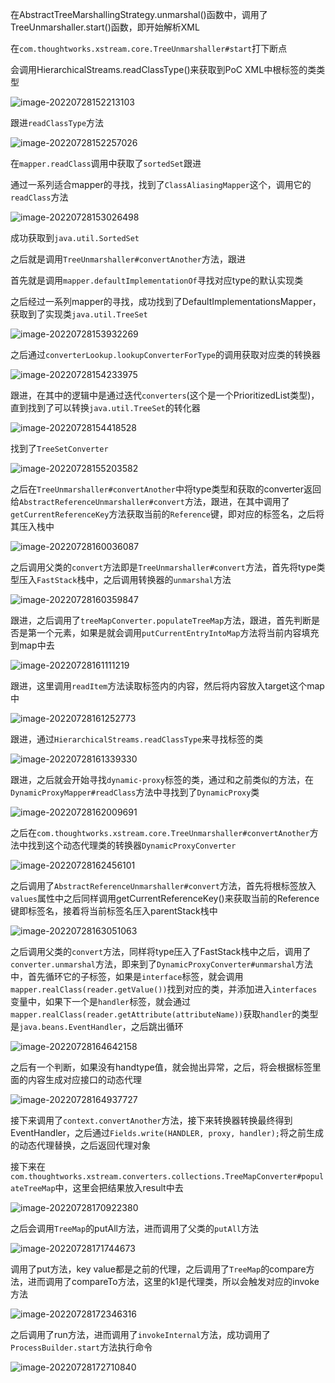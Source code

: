 在AbstractTreeMarshallingStrategy.unmarshal()函数中，调用了TreeUnmarshaller.start()函数，即开始解析XML

在`com.thoughtworks.xstream.core.TreeUnmarshaller#start`打下断点

会调用HierarchicalStreams.readClassType()来获取到PoC XML中根标签的类类型

![image-20220728152213103](sorted-set分析/image-20220728152213103.png)

跟进`readClassType`方法

![image-20220728152257026](sorted-set分析/image-20220728152257026.png)

在`mapper.readClass`调用中获取了`sortedSet`跟进

通过一系列适合mapper的寻找，找到了`ClassAliasingMapper`这个，调用它的`readClass`方法

![image-20220728153026498](sorted-set分析/image-20220728153026498.png)

成功获取到`java.util.SortedSet`

之后就是调用`TreeUnmarshaller#convertAnother`方法，跟进

首先就是调用`mapper.defaultImplementationOf`寻找对应type的默认实现类

之后经过一系列mapper的寻找，成功找到了DefaultImplementationsMapper，获取到了实现类`java.util.TreeSet`

![image-20220728153932269](sorted-set分析/image-20220728153932269.png)

之后通过`converterLookup.lookupConverterForType`的调用获取对应类的转换器

![image-20220728154233975](sorted-set分析/image-20220728154233975.png)

跟进，在其中的逻辑中是通过迭代`converters`(这个是一个PrioritizedList类型)，直到找到了可以转换`java.util.TreeSet`的转化器

![image-20220728154418528](sorted-set分析/image-20220728154418528.png)

找到了`TreeSetConverter`

![image-20220728155203582](sorted-set分析/image-20220728155203582.png)

之后在`TreeUnmarshaller#convertAnother`中将type类型和获取的converter返回给`AbstractReferenceUnmarshaller#convert`方法，跟进，在其中调用了`getCurrentReferenceKey`方法获取当前的`Reference`键，即对应的标签名，之后将其压入栈中

![image-20220728160036087](sorted-set分析/image-20220728160036087.png)

之后调用父类的`convert`方法即是`TreeUnmarshaller#convert`方法，首先将type类型压入`FastStack`栈中，之后调用转换器的`unmarshal`方法

![image-20220728160359847](sorted-set分析/image-20220728160359847.png)

跟进，之后调用了`treeMapConverter.populateTreeMap`方法，跟进，首先判断是否是第一个元素，如果是就会调用`putCurrentEntryIntoMap`方法将当前内容填充到map中去

![image-20220728161111219](sorted-set分析/image-20220728161111219.png)

跟进，这里调用`readItem`方法读取标签内的内容，然后将内容放入target这个map中

![image-20220728161252773](sorted-set分析/image-20220728161252773.png)

跟进，通过`HierarchicalStreams.readClassType`来寻找标签的类

![image-20220728161339330](sorted-set分析/image-20220728161339330.png)

跟进，之后就会开始寻找`dynamic-proxy`标签的类，通过和之前类似的方法，在`DynamicProxyMapper#readClass`方法中寻找到了`DynamicProxy`类

![image-20220728162009691](sorted-set分析/image-20220728162009691.png)

之后在`com.thoughtworks.xstream.core.TreeUnmarshaller#convertAnother`方法中找到这个动态代理类的转换器`DynamicProxyConverter`

![image-20220728162456101](sorted-set分析/image-20220728162456101.png)

之后调用了`AbstractReferenceUnmarshaller#convert`方法，首先将根标签放入`values`属性中之后同样调用getCurrentReferenceKey()来获取当前的Reference键即标签名，接着将当前标签名压入parentStack栈中

![image-20220728163051063](sorted-set分析/image-20220728163051063.png)

之后调用父类的`convert`方法，同样将type压入了FastStack栈中之后，调用了`converter.unmarshal`方法，即来到了`DynamicProxyConverter#unmarshal`方法中，首先循环它的子标签，如果是`interface`标签，就会调用`mapper.realClass(reader.getValue())`找到对应的类，并添加进入`interfaces`变量中，如果下一个是`handler`标签，就会通过`mapper.realClass(reader.getAttribute(attributeName))`获取`handler`的类型是`java.beans.EventHandler`，之后跳出循环

![image-20220728164642158](sorted-set分析/image-20220728164642158.png)

之后有一个判断，如果没有handtype值，就会抛出异常，之后，将会根据标签里面的内容生成对应接口的动态代理

![image-20220728164937727](sorted-set分析/image-20220728164937727.png)

接下来调用了`context.convertAnother`方法，接下来转换器转换最终得到EventHandler，之后通过`Fields.write(HANDLER, proxy, handler);`将之前生成的动态代理替换，之后返回代理对象

接下来在`com.thoughtworks.xstream.converters.collections.TreeMapConverter#populateTreeMap`中，这里会把结果放入result中去

![image-20220728170922380](sorted-set分析/image-20220728170922380.png)

之后会调用`TreeMap`的putAll方法，进而调用了父类的`putAll`方法

![image-20220728171744673](sorted-set分析/image-20220728171744673.png)

调用了put方法，key value都是之前的代理，之后调用了`TreeMap`的compare方法，进而调用了compareTo方法，这里的k1是代理类，所以会触发对应的invoke方法

![image-20220728172346316](sorted-set分析/image-20220728172346316.png)

之后调用了run方法，进而调用了`invokeInternal`方法，成功调用了`ProcessBuilder.start`方法执行命令

![image-20220728172710840](sorted-set分析/image-20220728172710840.png)